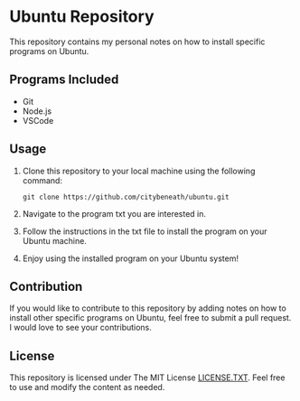 # Ubuntu Repository

This repository contains my personal notes on how to install specific programs on Ubuntu. 

## Programs Included
- Git
- Node.js
- VSCode

## Usage
1. Clone this repository to your local machine using the following command:
   ```
   git clone https://github.com/citybeneath/ubuntu.git
   ```

2. Navigate to the program txt you are interested in.

3. Follow the instructions in the txt file to install the program on your Ubuntu machine.

4. Enjoy using the installed program on your Ubuntu system!

## Contribution
If you would like to contribute to this repository by adding notes on how to install other specific programs on Ubuntu, feel free to submit a pull request. I would love to see your contributions.

## License
This repository is licensed under The MIT License [LICENSE.TXT](LICENSE.TXT). Feel free to use and modify the content as needed.